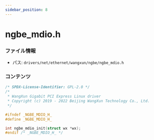 ```yaml
---
sidebar_position: 8
---
```

# ngbe_mdio.h

### ファイル情報

- パス: `drivers/net/ethernet/wangxun/ngbe/ngbe_mdio.h`

### コンテンツ

```h
/* SPDX-License-Identifier: GPL-2.0 */
/*
 * WangXun Gigabit PCI Express Linux driver
 * Copyright (c) 2019 - 2022 Beijing WangXun Technology Co., Ltd.
 */

#ifndef _NGBE_MDIO_H_
#define _NGBE_MDIO_H_

int ngbe_mdio_init(struct wx *wx);
#endif /* _NGBE_MDIO_H_ */

```
